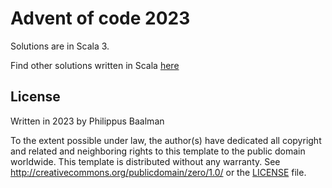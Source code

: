# Advent of code 2023

Solutions are in Scala 3.

Find other solutions written in Scala [here](https://scalacenter.github.io/scala-advent-of-code/2023/)

## License

Written in 2023 by Philippus Baalman

To the extent possible under law, the author(s) have dedicated all copyright and related and neighboring rights to this template to the public domain worldwide. This template is distributed without any warranty. See http://creativecommons.org/publicdomain/zero/1.0/ or the [LICENSE](LICENSE) file.
